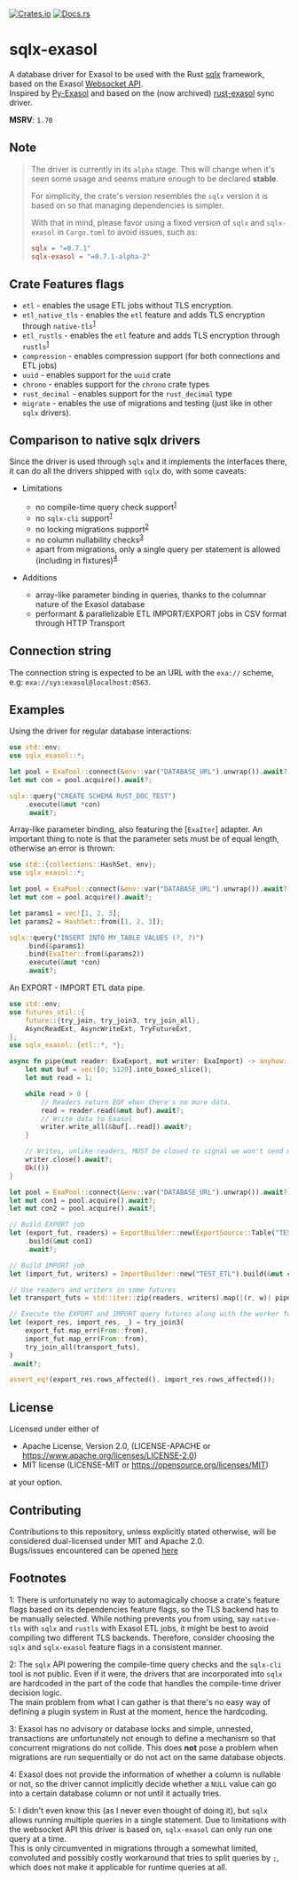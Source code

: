 [![Crates.io](https://img.shields.io/crates/v/sqlx-exasol)](https://crates.io/crates/sqlx-exasol)
[![Docs.rs](https://img.shields.io/docsrs/sqlx-exasol)](https://docs.rs/sqlx-exasol/latest/sqlx_exasol/)

# sqlx-exasol
A database driver for Exasol to be used with the Rust [sqlx](https://github.com/launchbadge/sqlx) framework, based on the Exasol [Websocket API](https://github.com/exasol/websocket-api).  
Inspired by [Py-Exasol](https://github.com/exasol/pyexasol) and based on the (now archived) [rust-exasol](https://github.com/bobozaur/rust-exasol) sync driver.

**MSRV**: `1.70`

## Note
>The driver is currently in its `alpha` stage. This will change when it's seen some usage and seems mature enough to be declared **stable**.  
>
> For simplicity, the crate's version resembles the `sqlx` version it is based on so that managing dependencies is simpler.   
>
> With that in mind, please favor using a fixed version of `sqlx` and `sqlx-exasol` in `Cargo.toml` to avoid issues, such as:
> ```toml
> sqlx = "=0.7.1"
> sqlx-exasol = "=0.7.1-alpha-2"
> ```


## Crate Features flags
* `etl` - enables the usage ETL jobs without TLS encryption.
* `etl_native_tls` - enables the `etl` feature and adds TLS encryption through
  `native-tls`<sup>[1](#etl_tls)</sup>
* `etl_rustls` - enables the `etl` feature and adds TLS encryption through
  `rustls`<sup>[1](#etl_tls)</sup>
* `compression` - enables compression support (for both connections and ETL jobs)
* `uuid` - enables support for the `uuid` crate
* `chrono` - enables support for the `chrono` crate types
* `rust_decimal` - enables support for the `rust_decimal` type
* `migrate` - enables the use of migrations and testing (just like in other `sqlx` drivers).

## Comparison to native sqlx drivers
Since the driver is used through `sqlx` and it implements the interfaces there, it can do all
the drivers shipped with `sqlx` do, with some caveats:
- Limitations
    - no compile-time query check support<sup>[1](#sqlx_limitations)</sup>
    - no `sqlx-cli` support<sup>[1](#sqlx_limitations)</sup>
    - no locking migrations support<sup>[2](#no_locks)</sup>
    - no column nullability checks<sup>[3](#nullable)</sup>
    - apart from migrations, only a single query per statement is allowed (including in
      fixtures)<sup>[4](#single_query)</sup>

- Additions
    - array-like parameter binding in queries, thanks to the columnar nature of the Exasol
      database
    - performant & parallelizable ETL IMPORT/EXPORT jobs in CSV format through HTTP Transport

## Connection string
The connection string is expected to be an URL with the `exa://` scheme, e.g:
`exa://sys:exasol@localhost:8563`.

## Examples
Using the driver for regular database interactions:
```rust
use std::env;
use sqlx_exasol::*;

let pool = ExaPool::connect(&env::var("DATABASE_URL").unwrap()).await?;
let mut con = pool.acquire().await?;

sqlx::query("CREATE SCHEMA RUST_DOC_TEST")
    .execute(&mut *con)
    .await?;
```

Array-like parameter binding, also featuring the [`ExaIter`] adapter.
An important thing to note is that the parameter sets must be of equal length,
otherwise an error is thrown:
```rust
use std::{collections::HashSet, env};
use sqlx_exasol::*;

let pool = ExaPool::connect(&env::var("DATABASE_URL").unwrap()).await?;
let mut con = pool.acquire().await?;

let params1 = vec![1, 2, 3];
let params2 = HashSet::from([1, 2, 3]);

sqlx::query("INSERT INTO MY_TABLE VALUES (?, ?)")
    .bind(&params1)
    .bind(ExaIter::from(&params2))
    .execute(&mut *con)
    .await?;
```

An EXPORT - IMPORT ETL data pipe.
```rust
use std::env;
use futures_util::{
    future::{try_join, try_join3, try_join_all},
    AsyncReadExt, AsyncWriteExt, TryFutureExt,
};
use sqlx_exasol::{etl::*, *};

async fn pipe(mut reader: ExaExport, mut writer: ExaImport) -> anyhow::Result<()> {
    let mut buf = vec![0; 5120].into_boxed_slice();
    let mut read = 1;

    while read > 0 {
        // Readers return EOF when there's no more data.
        read = reader.read(&mut buf).await?;
        // Write data to Exasol
        writer.write_all(&buf[..read]).await?;
    }

    // Writes, unlike readers, MUST be closed to signal we won't send more data to Exasol
    writer.close().await?;
    Ok(())
}

let pool = ExaPool::connect(&env::var("DATABASE_URL").unwrap()).await?;
let mut con1 = pool.acquire().await?;
let mut con2 = pool.acquire().await?;

// Build EXPORT job
let (export_fut, readers) = ExportBuilder::new(ExportSource::Table("TEST_ETL"))
    .build(&mut con1)
    .await?;

// Build IMPORT job
let (import_fut, writers) = ImportBuilder::new("TEST_ETL").build(&mut con2).await?;

// Use readers and writers in some futures
let transport_futs = std::iter::zip(readers, writers).map(|(r, w)| pipe(r, w));

// Execute the EXPORT and IMPORT query futures along with the worker futures
let (export_res, import_res, _) = try_join3(
    export_fut.map_err(From::from),
    import_fut.map_err(From::from),
    try_join_all(transport_futs),
)
.await?;

assert_eq!(export_res.rows_affected(), import_res.rows_affected());
```

## License
Licensed under either of

* Apache License, Version 2.0, (LICENSE-APACHE or https://www.apache.org/licenses/LICENSE-2.0)
* MIT license (LICENSE-MIT or https://opensource.org/licenses/MIT)

at your option.

## Contributing
Contributions to this repository, unless explicitly stated otherwise, will be considered dual-licensed under MIT and Apache 2.0.  
Bugs/issues encountered can be opened [here](https://github.com/bobozaur/sqlx-exasol/issues)

## Footnotes
<a name= etl_tls>1</a>: There is unfortunately no way to automagically choose a crate's feature flags based on its dependencies feature flags, so the TLS backend has
to be manually selected. While nothing prevents you from using, say `native-tls` with `sqlx` and `rustls` with Exasol ETL jobs, it might be best to avoid compiling
two different TLS backends. Therefore, consider choosing the `sqlx` and `sqlx-exasol` feature flags in a consistent manner.

<a name="sqlx_limitations">2</a>: The `sqlx` API powering the compile-time query checks and the `sqlx-cli` tool is not public. Even if it were, the drivers that are incorporated into `sqlx` are hardcoded in the part of the code that handles the compile-time driver decision logic. <br>The main problem from what I can gather is that there's no easy way of defining a plugin system in Rust at the moment, hence the hardcoding.  

<a name="no_locks">3</a>: Exasol has no advisory or database locks and simple, unnested, transactions are unfortunately not enough to define a mechanism so that concurrent migrations do not collide. This does **not** pose a problem when migrations are run sequentially or do not act on the same database objects.  

<a name="nullable">4</a>: Exasol does not provide the information of whether a column is nullable or not, so the driver cannot implicitly decide whether a `NULL` value can go into a certain database column or not until it actually tries.   

<a name="single_query">5</a>: I didn't even know this (as I never even thought of doing it), but `sqlx` allows running multiple queries in a single statement. Due to limitations with the websocket API this driver is based on, `sqlx-exasol` can only run one query at a time. <br>This is only circumvented in migrations through a somewhat limited, convoluted and possibly costly workaround that tries to split queries by `;`, which does not make it applicable for runtime queries at all.<br>
